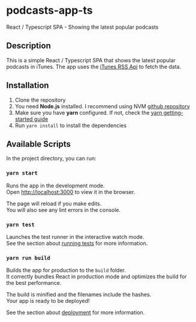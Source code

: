 # podcasts-app-ts
React / Typescript SPA - Showing the latest popular podcasts

## Description

This is a simple React / Typescript SPA that shows the latest popular podcasts in iTunes.
The app uses the [iTunes RSS Api](https://itunes.apple.com/us/rss/toppodcasts/limit=100/genre=1310/json) to fetch the data.

## Installation
1. Clone the repository
2. You need **Node.js** installed. I recommend using NVM [github repository](https://github.com/nvm-sh/nvm)
3. Make sure you have **yarn** configured. If not, check the [yarn getting-started guide](https://yarnpkg.com/getting-started)
4. Run `yarn install` to install the dependencies

## Available Scripts

In the project directory, you can run:

### `yarn start`

Runs the app in the development mode.\
Open [http://localhost:3000](http://localhost:3000) to view it in the browser.

The page will reload if you make edits.\
You will also see any lint errors in the console.

### `yarn test`

Launches the test runner in the interactive watch mode.\
See the section about [running tests](https://facebook.github.io/create-react-app/docs/running-tests) for more information.

### `yarn run build`

Builds the app for production to the `build` folder.\
It correctly bundles React in production mode and optimizes the build for the best performance.

The build is minified and the filenames include the hashes.\
Your app is ready to be deployed!

See the section about [deployment](https://facebook.github.io/create-react-app/docs/deployment) for more information.

